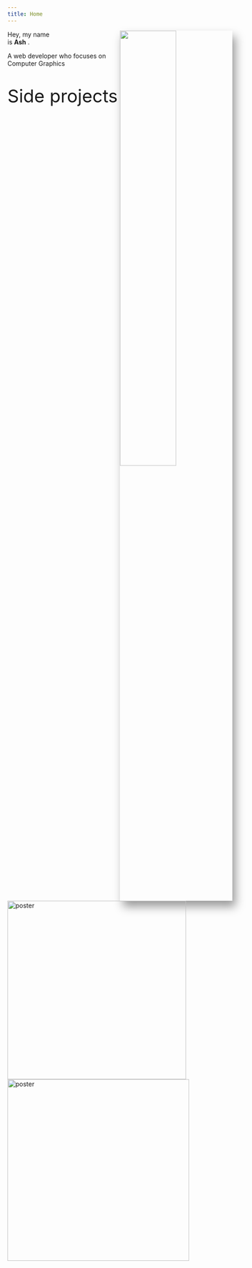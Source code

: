 ```yaml
---
title: Home
---
```

<vue-particles color="#787f85" :particleOpacity="0.4" :particlesNumber="30" shapeType="triangle" linesColor="#787f85"  ></vue-particles>
<img class="indexImg" src="/background.JPG" style="float:right;width: 50%;box-shadow:rgba(0, 0, 0, 0.4) 7px 13px 20px 0px;">
<p class="beginning"> 
   Hey, my name <br> is <b>Ash</b> .
</p>

<GetStarted/>
<p class="description"> A web developer who focuses on Computer Graphics </p>
<p style="font-size:40px">Side projects</p>
<router-link to="/portfolio/">
<img
    class="posterimg"
    src="/pics/portfolios/GalaxyConstructionCompany.png"
    alt="poster"
    width="400"
  /></router-link>
  <img
    class="posterimg"
    src="/pics/poster-sss.png"
    alt="poster"
    width="407"
  />

 

<script>
//   window.onload = function (){
//     setTimeout(
//       function () {
//         // document.getElementById("svgBox").style.display = "none"
//         startLoading()
//       },
//       1
//     )
//   }

// function startLoading (){
//     // 获取path元素的引用
// var path = document.querySelector('#longRoad');
// console.log(path)
// // 获取path的长度
// var pathLength = path.getTotalLength();
// // 设置足够长的虚线和虚线之间的间隔，这里直接设置了path本身长度
// path.style.strokeDasharray = pathLength + ' ' + pathLength;
// // 设置虚线的位移为path本身的长度，使得path看起来完全隐藏了
// path.style.strokeDashoffset = pathLength;

// // 获取元素的大小及其相对于视口的位置
// // https://jakearchibald.com/2013/animated-line-drawing-svg/
// path.getBoundingClientRect();

// // 监听页面的滚动事件
// window.addEventListener("scroll", function(e) {  
//   // 获取滚动的百分比 
//   // https://stackoverflow.com/questions/2387136/cross-browser-method-to-determine-vertical-scroll-percentage-in-javascript/2387222#2387222
//   var scrollPercentage = (document.documentElement.scrollTop + document.body.scrollTop) / (document.documentElement.scrollHeight - document.documentElement.clientHeight);      
//   // 按照页面滚动百分比重新设置虚线的位移
//   var drawLength = pathLength * scrollPercentage;
//   path.style.strokeDashoffset = pathLength - drawLength;        
//   // 当页面快滑到底时，移除虚线，否则形状不是很锐利
//   if (scrollPercentage >= 0.99) {
//     path.style.strokeDasharray = "none";        
//   } else {
//     path.style.strokeDasharray = pathLength + ' ' + pathLength;
//   }  
// });
// }

</script>


<!-- <Portfolio/> -->
<style lang="stylus">
.content-wrapper {
  max-width: 70% !important;
}
</style>

<style lang="stylus" scoped>

#svgBox
  display: block;
.beginning
  font-size 60px
.description
  font-size 25px;
  color #818286
  padding-bottom 150px;

#particles-js
  position: absolute;
  z-index: 1;
  left:5%;
  width: 90%
  height: 80%
.indexImg  
  transition: all 0.8s cubic-bezier(0.165, 0.84, 0.44, 1)
  border-radius: 5px
  position: relative
  z-index: 2 !important
  &:hover
    transform: scale(1.02, 1.02) 
    &:after
      opacity: 1
  &:after
    box-shadow: 0 5px 15px rgba(0, 0, 0, 0.3)
    opacity: 0
    /* -webkit-transition: all 0.8s cubic-bezier(0.165, 0.84, 0.44, 1) */
    transition: all 0.8s cubic-bezier(0.165, 0.84, 0.44, 1)

.aa 
  stroke-width:10;
  stroke: #000000;
  animation: lineMove 5s ease-out infinite;

.ss 
  stroke-width:10;
  stroke: #000000;
  animation: lineMove 5s ease-out infinite;

.hh 
  stroke-width:10;
  stroke: #000000;
  animation: lineMove 4s ease-out infinite;


@keyframes lineMove {
    0% {
        stroke-dasharray: 0, 700;
    }
    50% {
        stroke-dasharray: 700, 700;
        fill: rgba(0, 0, 0, 0);
        opacity: 1;
    }
    100% {
        stroke-dasharray: 700, 700;
        /* fill: rgba(40, 38, 37, 0.5); */
        opacity: 0;
    }
  }
@media (max-width: $MQMobile)
  .content-wrapper
    background: url(/background.JPG) !important
  .beginning
    margin-top 0 !important
    padding-top 50px !important
    /* text-align center */
  .indexImg
    float:none !important
    margin-top 10px !important
    width: 100% !important
    
.posterimg {
  padding: 15px;
  box-shadow: 0 1px 2px rgba(0, 0, 0, 0.15);
  border-radius: 15px;
  z-index: 2!important;
  transition: all 0.5s ease-in-out;
}

.posterimg:hover {
  z-index: 2!important;
  box-shadow: 0 5px 15px rgba(0, 0, 0, 0.3);
  transform:scale(1.05,1.05)
}
</style>
